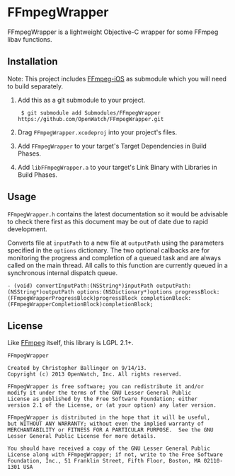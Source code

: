 # FFmpegWrapper

FFmpegWrapper is a lightweight Objective-C wrapper for some FFmpeg libav functions.

## Installation

Note: This project includes [FFmpeg-iOS](https://github.com/chrisballinger/FFmpeg-iOS) as submodule which you will need to build separately.

1. Add this as a git submodule to your project.

		$ git submodule add Submodules/FFmpegWrapper https://github.com/OpenWatch/FFmpegWrapper.git

2. Drag `FFmpegWrapper.xcodeproj` into your project's files.
3. Add `FFmpegWrapper` to your target's Target Dependencies in Build Phases.
4. Add `libFFmpegWrapper.a` to your target's Link Binary with Libraries in Build Phases.

## Usage

`FFmpegWrapper.h` contains the latest documentation so it would be advisable to check there first as this document may be out of date due to rapid development.

Converts file at `inputPath` to a new file at `outputPath` using the parameters specified in the `options` dictionary. The two optional callbacks are for monitoring the progress and completion of a queued task and are always called on the main thread. All calls to this function are currently queued in a synchronous internal dispatch queue.

    - (void) convertInputPath:(NSString*)inputPath outputPath:(NSString*)outputPath options:(NSDictionary*)options progressBlock:(FFmpegWrapperProgressBlock)progressBlock completionBlock:(FFmpegWrapperCompletionBlock)completionBlock;
    
## License

Like [FFmpeg](http://www.ffmpeg.org) itself, this library is LGPL 2.1+.

	FFmpegWrapper
	
	Created by Christopher Ballinger on 9/14/13.
	Copyright (c) 2013 OpenWatch, Inc. All rights reserved.

	FFmpegWrapper is free software; you can redistribute it and/or
	modify it under the terms of the GNU Lesser General Public
	License as published by the Free Software Foundation; either
	version 2.1 of the License, or (at your option) any later version.
	
	FFmpegWrapper is distributed in the hope that it will be useful,
	but WITHOUT ANY WARRANTY; without even the implied warranty of
	MERCHANTABILITY or FITNESS FOR A PARTICULAR PURPOSE.  See the GNU
	Lesser General Public License for more details.
	
	You should have received a copy of the GNU Lesser General Public
	License along with FFmpegWrapper; if not, write to the Free Software
	Foundation, Inc., 51 Franklin Street, Fifth Floor, Boston, MA 02110-1301 USA